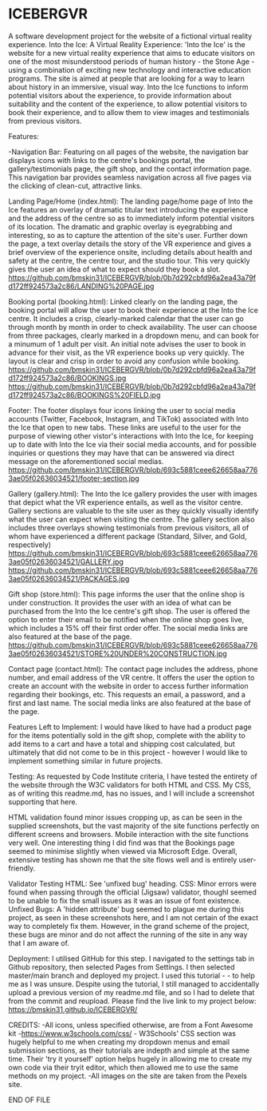 # ICEBERGVR
A software development project for the website of a fictional virtual reality experience.
Into the Ice: A Virtual Reality Experience:
'Into the Ice' is the website for a new virtual reality experience that aims to educate visitors on one of the most misunderstood periods of human history - the Stone Age - using a combination of exciting new technology and interactive education programs. The site is aimed at people that are looking for a way to learn about history in an immersive, visual way. Into the Ice functions to inform potential visitors about the experience, to provide information about suitability and the content of the experience, to allow potential visitors to book their experience, and to allow them to view images and testimonials from previous visitors.

Features:

-Navigation Bar:
Featuring on all pages of the website, the navigation bar displays icons with links to the centre's bookings portal, the gallery/testimonials page, the gift shop, and the contact information page. This navigation bar provides seamless navigation across all five pages via the clicking of clean-cut, attractive links.

Landing Page/Home (index.html):
The landing page/home page of Into the Ice features an overlay of dramatic titular text introducing the experience and the address of the centre so as to immediately inform potential visitors of its location. The dramatic and graphic overlay is eyegrabbing and interesting, so as to capture the attention of the site's user.
Further down the page, a text overlay details the story of the VR experience and gives a brief overview of the experience onsite, including details about health and safety at the centre, the centre tour, and the studio tour. This very quickly gives the user an idea of what to expect should they book a slot.
https://github.com/bmskin31/ICEBERGVR/blob/0b7d292cbfd96a2ea43a79fd172ff924573a2c86/LANDING%20PAGE.jpg

Booking portal (booking.html):
Linked clearly on the landing page, the booking portal will allow the user to book their experience at the Into the Ice centre. It includes a crisp, clearly-marked calendar that the user can go through month by month in order to check availability. The user can choose from three packages, clearly marked in a dropdown menu, and can book for a minumum of 1 adult per visit. An initial note advises the user to book in advance for their visit, as the VR experience books up very quickly. The layout is clear and crisp in order to avoid any confusion while booking.
https://github.com/bmskin31/ICEBERGVR/blob/0b7d292cbfd96a2ea43a79fd172ff924573a2c86/BOOKINGS.jpg
https://github.com/bmskin31/ICEBERGVR/blob/0b7d292cbfd96a2ea43a79fd172ff924573a2c86/BOOKINGS%20FIELD.jpg

Footer:
The footer displays four icons linking the user to social media accounts (Twitter, Facebook, Instagram, and TikTok) associated with Into the Ice that open to new tabs. These links are useful to the user for the purpose of viewing other vistor's interactions with Into the Ice, for keeping up to date with Into the Ice via their social media accounts, and for possible inquiries or questions they may have that can be answered via direct message on the aforementioned social medias.
https://github.com/bmskin31/ICEBERGVR/blob/693c5881ceee626658aa7763ae05f02636034521/footer-section.jpg

Gallery (gallery.html):
The Into the Ice gallery provides the user with images that depict what the VR experience entails, as well as the visitor centre. Gallery sections are valuable to the site user as they quickly visually identify what the user can expect when visiting the centre. The gallery section also includes three overlays showing testimonials from previous visitors, all of whom have experienced a different package (Standard, Silver, and Gold, respectively)
https://github.com/bmskin31/ICEBERGVR/blob/693c5881ceee626658aa7763ae05f02636034521/GALLERY.jpg
https://github.com/bmskin31/ICEBERGVR/blob/693c5881ceee626658aa7763ae05f02636034521/PACKAGES.jpg

Gift shop (store.html):
This page informs the user that the online shop is under construction. It provides the user with an idea of what can be purchased from the Into the Ice centre's gift shop. The user is offered the option to enter their email to be notified when the online shop goes live, which includes a 15% off their first order offer. The social media links are also featured at the base of the page.
https://github.com/bmskin31/ICEBERGVR/blob/693c5881ceee626658aa7763ae05f02636034521/STORE%20UNDER%20CONSTRUCTION.jpg


Contact page (contact.html):
The contact page includes the address, phone number, and email address of the VR centre. It offers the user the option to create an account with the website in order to access further information regarding their bookings, etc. This requests an email, a password, and a first and last name. The social media links are also featured at the base of the page.

Features Left to Implement:
I would have liked to have had a product page for the items potentially sold in the gift shop, complete with the ability to add items to a cart and have a total and shipping cost calculated, but ultimately that did not come to be in this project - however I would like to implement something similar in future projects.

Testing:
As requested by Code Institute criteria, I have tested the entirety of the website through the W3C validators for both HTML and CSS. My CSS, as of writing this readme.md, has no issues, and I will include a screenshot supporting that here.

HTML validation found minor issues cropping up, as can be seen in the supplied screenshots, but the vast majority of the site functions perfectly on different screens and browsers. Mobile interaction with the site functions very well. One interesting thing I did find was that the Bookings page seemed to minimise slightly when viewed via Microsoft Edge. Overall, extensive testing has shown me that the site flows well and is entirely user-friendly.


Validator Testing
HTML: See 'unfixed bug' heading.
CSS: Minor errors were found when passing through the official (Jigsaw) validator, thoughI seemed to be unable to fix the small issues as it was an issue of font existence.
Unfixed Bugs: A 'hidden attribute' bug seemed to plague me during this project, as seen in these screenshots here, and I am not certain of the exact way to completely fix them. However, in the grand scheme of the project, these bugs are minor and do not affect the running of the site in any way that I am aware of.

Deployment:
I utilised GitHub for this step. I navigated to the settings tab in Github repository, then selected Pages from Settings. I then selected master/main branch and deployed my project. I used this tutorial - - to help me as I was unsure. Despite using the tutorial, I still managed to accidentally upload a previous version of my readme.md file, and so I had to delete that from the commit and reupload.
Please find the live link to my project below:
https://bmskin31.github.io/ICEBERGVR/




CREDITS:
-All icons, unless specified otherwise, are from a Font Awesome kit
-https://www.w3schools.com/css/ - W3Schools' CSS section was hugely helpful to me when creating my dropdown menus and email submission sections, as their tutorials are indepth and simple at the same time. Their 'try it yourself' option helps hugely in allowing me to create my own code via their tryit editor, which then allowed me to use the same methods on my project.
-All images on the site are taken from the Pexels site.

END OF FILE
